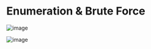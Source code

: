 <h1>Enumeration & Brute Force</h1>

![image](https://github.com/user-attachments/assets/2c9a4489-be45-4806-a14a-7742225c089f)

![image](https://github.com/user-attachments/assets/045ad0dd-281c-45ad-b754-be5ea9aea78c)
